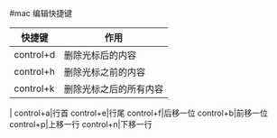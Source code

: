 #mac 编辑快捷键


快捷键|作用
----|----
control+d|删除光标后的内容
control+h|删除光标之前的内容
control+k|删除光标之后的所有内容
|
control+a|行首
control+e|行尾
control+f|后移一位
control+b|前移一位
control+p|上移一行
control+n|下移一行
